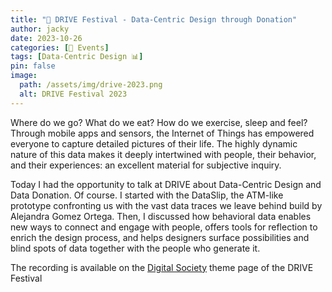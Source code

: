 ```yaml
---
title: "📅 DRIVE Festival - Data-Centric Design through Donation"
author: jacky
date: 2023-10-26
categories: [📅 Events]
tags: [Data-Centric Design 📊]
pin: false
image:
  path: /assets/img/drive-2023.png
  alt: DRIVE Festival 2023
---
```


Where do we go? What do we eat? How do we exercise, sleep and feel? Through mobile apps and sensors, the Internet of Things has empowered everyone to capture detailed pictures of their life. The highly dynamic nature of this data makes it deeply intertwined with people, their behavior, and their experiences: an excellent material for subjective inquiry.

Today I had the opportunity to talk at DRIVE about Data-Centric Design and Data Donation. Of course. I started with the DataSlip, the  ATM-like prototype confronting us with the vast data traces we leave behind build by Alejandra Gomez Ortega. Then, I discussed how behavioral data enables new ways to connect and engage with people, offers tools for reflection to enrich the design process, and helps designers surface possibilities and blind spots of data together with the people who generate it.

The recording is available on the [Digital Society](https://www.clicknl.nl/digital-society/) theme page of the DRIVE Festival
